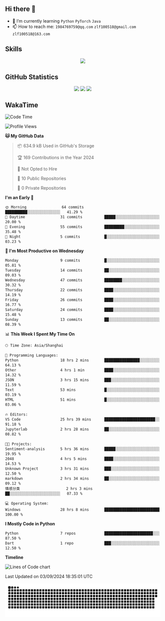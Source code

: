 ## Hi there 👋

- 🌱 I’m currently learning `Python` `PyTorch` `Java`
- 📫 How to reach me: `1984769759@qq.com` `zlf100518@gmail.com` `zlf100518@163.com`

## Skills
<div align="center"> <img src="https://skillicons.dev/icons?i=python,linux,git,github,html,css,js" /> </div>

## GitHub Statistics

<div align="center">
  <img src="https://github-readme-stats.vercel.app/api?username=mrcchenfeng&show_icons=true&theme=tokyonight" />
  <img src="https://github-readme-stats.vercel.app/api/top-langs/?username=mrcchenfeng&show_icons=true&theme=tokyonight" />
  <img src="https://github-readme-activity-graph.vercel.app/graph?username=mrcchenfeng&theme=xcode" />
</div>

## WakaTime

<!--START_SECTION:waka-->
![Code Time](http://img.shields.io/badge/Code%20Time-81%20hrs%2020%20mins-blue)

![Profile Views](http://img.shields.io/badge/Profile%20Views-2-blue)

**🐱 My GitHub Data** 

> 📦 634.9 kB Used in GitHub's Storage 
 > 
> 🏆 169 Contributions in the Year 2024
 > 
> 🚫 Not Opted to Hire
 > 
> 📜 10 Public Repositories 
 > 
> 🔑 0 Private Repositories 
 > 
**I'm an Early 🐤** 

```text
🌞 Morning                64 commits          ██████████░░░░░░░░░░░░░░░   41.29 % 
🌆 Daytime                31 commits          █████░░░░░░░░░░░░░░░░░░░░   20.00 % 
🌃 Evening                55 commits          █████████░░░░░░░░░░░░░░░░   35.48 % 
🌙 Night                  5 commits           █░░░░░░░░░░░░░░░░░░░░░░░░   03.23 % 
```
📅 **I'm Most Productive on Wednesday** 

```text
Monday                   9 commits           █░░░░░░░░░░░░░░░░░░░░░░░░   05.81 % 
Tuesday                  14 commits          ██░░░░░░░░░░░░░░░░░░░░░░░   09.03 % 
Wednesday                47 commits          ████████░░░░░░░░░░░░░░░░░   30.32 % 
Thursday                 22 commits          ████░░░░░░░░░░░░░░░░░░░░░   14.19 % 
Friday                   26 commits          ████░░░░░░░░░░░░░░░░░░░░░   16.77 % 
Saturday                 24 commits          ████░░░░░░░░░░░░░░░░░░░░░   15.48 % 
Sunday                   13 commits          ██░░░░░░░░░░░░░░░░░░░░░░░   08.39 % 
```


📊 **This Week I Spent My Time On** 

```text
🕑︎ Time Zone: Asia/Shanghai

💬 Programming Languages: 
Python                   18 hrs 2 mins       ████████████████░░░░░░░░░   64.13 % 
Other                    4 hrs 1 min         ████░░░░░░░░░░░░░░░░░░░░░   14.32 % 
JSON                     3 hrs 15 mins       ███░░░░░░░░░░░░░░░░░░░░░░   11.59 % 
Text                     53 mins             █░░░░░░░░░░░░░░░░░░░░░░░░   03.19 % 
HTML                     51 mins             █░░░░░░░░░░░░░░░░░░░░░░░░   03.06 % 

🔥 Editors: 
VS Code                  25 hrs 39 mins      ███████████████████████░░   91.18 % 
Jupyterlab               2 hrs 28 mins       ██░░░░░░░░░░░░░░░░░░░░░░░   08.82 % 

🐱‍💻 Projects: 
Sentiment-analysis       5 hrs 36 mins       █████░░░░░░░░░░░░░░░░░░░░   19.95 % 
2048                     4 hrs 5 mins        ████░░░░░░░░░░░░░░░░░░░░░   14.53 % 
Unknown Project          3 hrs 31 mins       ███░░░░░░░░░░░░░░░░░░░░░░   12.50 % 
markdown                 2 hrs 34 mins       ██░░░░░░░░░░░░░░░░░░░░░░░   09.12 % 
情感分类                     2 hrs 3 mins        ██░░░░░░░░░░░░░░░░░░░░░░░   07.33 % 

💻 Operating System: 
Windows                  28 hrs 8 mins       █████████████████████████   100.00 % 
```

**I Mostly Code in Python** 

```text
Python                   7 repos             ██████████████████████░░░   87.50 % 
Dart                     1 repo              ███░░░░░░░░░░░░░░░░░░░░░░   12.50 % 
```



**Timeline**

![Lines of Code chart](https://raw.githubusercontent.com/mrcchenfeng/mrcchenfeng/main/assets/bar_graph.png)


 Last Updated on 03/09/2024 18:35:01 UTC
<!--END_SECTION:waka-->

<div align="center"><img src="./assets/github-snake-dark.svg" /></div>
